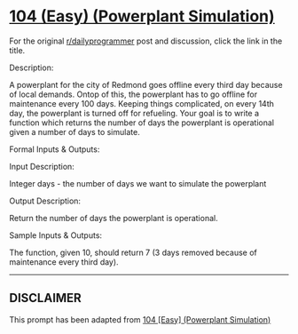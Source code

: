 # [104 (Easy) (Powerplant Simulation)](https://www.reddit.com/r/dailyprogrammer/comments/11paok/10182012_challenge_104_easy_powerplant_simulation/)

For the original [r/dailyprogrammer](https://www.reddit.com/r/dailyprogrammer/) post and discussion, click the link in the title.

Description:

A powerplant for the city of Redmond goes offline every third day because of local demands. Ontop of this, the powerplant has to go offline for maintenance every 100 days. Keeping things complicated, on every 14th day, the powerplant is turned off for refueling. Your goal is to write a function which returns the number of days the powerplant is operational given a number of days to simulate.

Formal Inputs & Outputs:

Input Description:

Integer days - the number of days we want to simulate the powerplant

Output Description:

Return the number of days the powerplant is operational.

Sample Inputs & Outputs:

The function, given 10, should return 7 (3 days removed because of maintenance every third day).


----
## **DISCLAIMER**
This prompt has been adapted from [104 [Easy] (Powerplant Simulation)](https://www.reddit.com/r/dailyprogrammer/comments/11paok/10182012_challenge_104_easy_powerplant_simulation/
)
